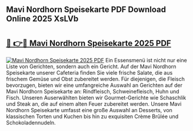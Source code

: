 ## Mavi Nordhorn Speisekarte PDF Download Online 2025 XsLVb

# <h2><a href="http://gc6wh3i.nevu.top/?p=Mavi+Nordhorn+Speisekarte">🔗 👉🔴 Mavi Nordhorn Speisekarte 2025 PDF</a></h2>

[![Mavi Nordhorn Speisekarte 2025 PDF](https://i.imgur.com/dBaPXMq.png)](http://gc6wh3i.nevu.top/?p=Mavi+Nordhorn+Speisekarte)
Ein Essensmenü ist nicht nur eine Liste von Gerichten, sondern auch ein Gericht. Auf der Mavi Nordhorn Speisekarte unserer Cafeteria finden Sie viele frische Salate, die aus frischem Gemüse und Obst zubereitet werden. Für diejenigen, die Fleisch bevorzugen, bieten wir eine umfangreiche Auswahl an Gerichten auf der Mavi Nordhorn Speisekarte an: Rindfleisch, Schweinefleisch, Huhn und Fisch. Unseren Auserwählten bieten wir Gourmet-Gerichte wie Schaschlik und Steak an, die auf einem alten Feuer zubereitet werden. Unsere Mavi Nordhorn Speisekarte umfasst eine große Auswahl an Desserts, von klassischen Torten und Kuchen bis hin zu exquisiten Crème Brûlée und Schokoladennudeln.
